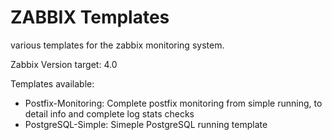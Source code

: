 ZABBIX Templates
================

various templates for the zabbix monitoring system.

Zabbix Version target: 4.0

Templates available:
* Postfix-Monitoring: Complete postfix monitoring from simple running, to detail info and complete log stats checks
* PostgreSQL-Simple: Simeple PostgreSQL running template
